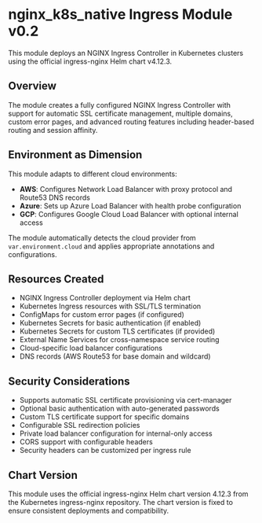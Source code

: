 # nginx_k8s_native Ingress Module v0.2

This module deploys an NGINX Ingress Controller in Kubernetes clusters using the official ingress-nginx Helm chart v4.12.3.

## Overview

The module creates a fully configured NGINX Ingress Controller with support for automatic SSL certificate management, multiple domains, custom error pages, and advanced routing features including header-based routing and session affinity.

## Environment as Dimension

This module adapts to different cloud environments:

- **AWS**: Configures Network Load Balancer with proxy protocol and Route53 DNS records
- **Azure**: Sets up Azure Load Balancer with health probe configuration  
- **GCP**: Configures Google Cloud Load Balancer with optional internal access

The module automatically detects the cloud provider from `var.environment.cloud` and applies appropriate annotations and configurations.

## Resources Created

- NGINX Ingress Controller deployment via Helm chart
- Kubernetes Ingress resources with SSL/TLS termination
- ConfigMaps for custom error pages (if configured)
- Kubernetes Secrets for basic authentication (if enabled)
- Kubernetes Secrets for custom TLS certificates (if provided)
- External Name Services for cross-namespace service routing
- Cloud-specific load balancer configurations
- DNS records (AWS Route53 for base domain and wildcard)

## Security Considerations

- Supports automatic SSL certificate provisioning via cert-manager
- Optional basic authentication with auto-generated passwords
- Custom TLS certificate support for specific domains
- Configurable SSL redirection policies
- Private load balancer configuration for internal-only access
- CORS support with configurable headers
- Security headers can be customized per ingress rule

## Chart Version

This module uses the official ingress-nginx Helm chart version 4.12.3 from the Kubernetes ingress-nginx repository. The chart version is fixed to ensure consistent deployments and compatibility.